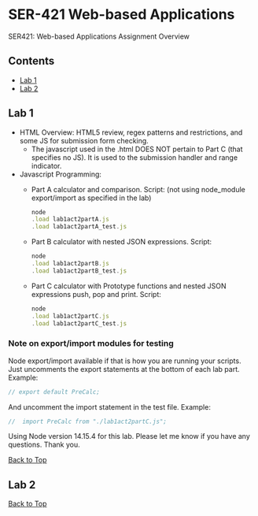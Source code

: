 # SER-421 Web-based Applications

SER421: Web-based Applications Assignment Overview

## Contents

- [Lab 1](#Lab-1)
- [Lab 2](#Lab-2)

## Lab 1

- HTML Overview: HTML5 review, regex patterns and restrictions, and some JS for submission form checking.
  - The javascript used in the .html DOES NOT pertain to Part C (that specifies no JS). It is used to the submission handler and range indicator.
- Javascript Programming:
  - Part A calculator and comparison.  Script: (not using node_module export/import as specified in the lab)

    ```javascript
    node
    .load lab1act2partA.js
    .load lab1act2partA_test.js  
    ```

  - Part B calculator with nested JSON expressions. Script:

    ```javascript
    node
    .load lab1act2partB.js
    .load lab1act2partB_test.js  
    ```

  - Part C calculator with Prototype functions and nested JSON expressions push, pop and print. Script:

    ```javascript
    node
    .load lab1act2partC.js
    .load lab1act2partC_test.js  
    ```

### Note on export/import modules for testing

Node export/import available if that is how you are running your scripts.  Just uncomments the export statements at the bottom of each lab part. Example:

```javascript
// export default PreCalc;
```

And uncomment the import statement in the test file. Example:

```javascript
//  import PreCalc from "./lab1act2partC.js";
```

Using Node version 14.15.4 for this lab.  Please let me know if you have any questions.  Thank you.

[Back to Top](#Contents)

## Lab 2

[Back to Top](#Contents)
